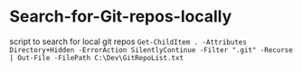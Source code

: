 # Search-for-Git-repos-locally
script to search for local git repos 
`Get-ChildItem . -Attributes Directory+Hidden -ErrorAction SilentlyContinue -Filter ".git" -Recurse | Out-File -FilePath C:\Dev\GitRepoList.txt`

